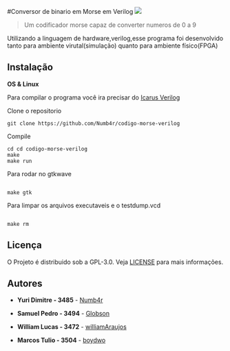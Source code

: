 #Conversor de binario em Morse em Verilog
![](https://i.imgur.com/MQaUj4a.jpg)
>Um codificador morse capaz de converter numeros de 0 a 9


Utilizando a linguagem de hardware,verilog,esse programa foi desenvolvido tanto para ambiente virutal(simulação) quanto para ambiente físico(FPGA)

## Instalação

**OS & Linux**

Para compilar o programa você ira precisar do [Icarus Verilog](https://github.com/steveicarus/iverilog)

Clone o repositorio
```
git clone https://github.com/Numb4r/codigo-morse-verilog

```
Compile
```
cd cd codigo-morse-verilog
make
make run

```
Para rodar no gtkwave
```

make gtk

```

Para limpar os arquivos executaveis e o testdump.vcd
```

make rm

```
## Licença

O Projeto é distribuido sob a GPL-3.0.
Veja [LICENSE](https://github.com/Globson/TP-Aeroporto-AEDS/blob/master/LICENSE) para mais informações.
## Autores
* **Yuri Dimitre - 3485** - [Numb4r](https://github.com/Numb4r)

* **Samuel Pedro - 3494** - [Globson](https://github.com/Globson)

* **William Lucas - 3472** - [williamAraujos](https://github.com/williamAraujos)

* **Marcos Tulio - 3504** - [boydwo](https://github.com/boydwo)
